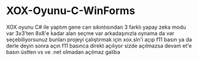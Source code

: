 # XOX-Oyunu-C-WinForms
XOX oyunu C# ile yaptım gene can sıkıntısından 3 farklı yapay zeka modu var 3x3'ten 8x8'e kadar alan seçme var arkadaşınızla oynama da var seçebiliyorsunuz bunları projeyi çalıştırmak için xox.sln'i açıp f11 basın ya da derle deyin sonra açın f11 basınca direkt açılıyor sizde açılmazsa devam et'e basın üstten vs ve .net olmadan açılmaz galiba
